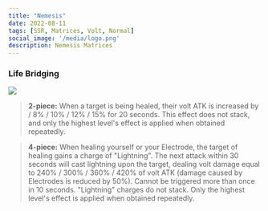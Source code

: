 ```yaml
---
title: "Nemesis"
date: 2022-08-11
tags: [SSR, Matrices, Volt, Normal]
social_image: '/media/logo.png'
description: Nemesis Matrices
---
```

### Life Bridging

![](https://i.postimg.cc/6qrPnJgk/Nemesis-m.png)

> **2-piece:** When a target is being healed, their volt ATK is increased by / 8% / 10% / 12% / 15% for 20 seconds. This effect does not stack, and only the highest level's effect is applied when obtained repeatedly.

> **4-piece:** When healing yourself or your Electrode, the target of healing gains a charge of "Lightning". The next attack within 30 seconds will cast lightning upon the target, dealing volt damage equal to 240% / 300% / 360% / 420% of volt ATK (damage caused by Electrodes is reduced by 50%). Cannot be triggered more than once in 10 seconds. "Lightning" charges do not stack. Only the highest level's effect is applied when obtained repeatedly.